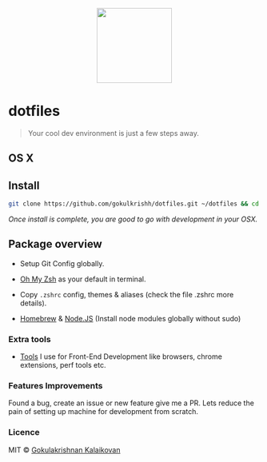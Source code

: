 <p align="center"><img src="https://raw.githubusercontent.com/gokulkrishh/dotfiles/master/logo.png" width="150" height="150"/></p>

# dotfiles

> Your cool dev environment is just a few steps away.

## OS X

## Install

```sh
git clone https://github.com/gokulkrishh/dotfiles.git ~/dotfiles && cd ~/dotfiles && bash install.sh
```

*Once install is complete, you are good to go with development in your OSX.*

## Package overview

  - Setup Git Config globally.

  - [Oh My Zsh](https://github.com/robbyrussell/oh-my-zsh) as your default in terminal.

  - Copy `.zshrc` config, themes & aliases (check the file .zshrc more details).

  - [Homebrew](http://brew.sh/) & [Node.JS](https://nodejs.org/en/) (Install node modules globally without sudo)

### Extra tools

 - [Tools](https://github.com/gokulkrishh/Tools-I-use) I use for Front-End Development like browsers, chrome extensions, perf tools etc.

### Features Improvements
Found a bug, create an issue or new feature give me a PR. Lets reduce the pain of setting up machine for development from scratch.

### Licence

MIT © [Gokulakrishnan Kalaikovan](http://github.com/gokulkrishh)   
